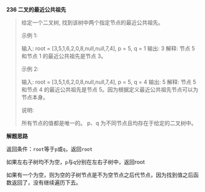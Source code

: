 **236 二叉的最近公共祖先**

> 给定一个二叉树, 找到该树中两个指定节点的最近公共祖先。
>
> 示例 1:
>
> 输入: root = [3,5,1,6,2,0,8,null,null,7,4], p = 5, q = 1
> 输出: 3
> 解释: 节点 5 和节点 1 的最近公共祖先是节点 3。
>
> 示例 2:
>
> 输入: root = [3,5,1,6,2,0,8,null,null,7,4], p = 5, q = 4
> 输出: 5
> 解释: 节点 5 和节点 4 的最近公共祖先是节点 5。因为根据定义最近公共祖先节点可以为节点本身。
>
>  
>
> 说明:
>
> 所有节点的值都是唯一的。
> p、q 为不同节点且均存在于给定的二叉树中。



**解题思路**

返回条件：`root`等于`p`或`q`，返回`root`

如果左右子树均不为空，`p`与`q`分别在左右子树中，返回root

如果有一个为空，则为空的子树节点是不为空节点之后代节点，因为找到值之后函数返回了，没有继续遍历下去。



